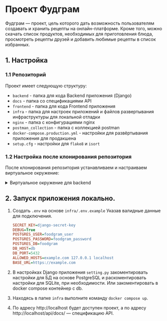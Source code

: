 # Проект Фудграм
Фудграм — проект, цель которого дать возможность пользователям создавать и хранить рецепты на онлайн-платформе. Кроме того, можно скачать список продуктов, необходимых для приготовления блюда, просмотреть рецепты друзей и добавить любимые рецепты в список избранных.

## 1. Настройка
### 1.1 Репозиторий

Проект имеет следующую структуру:
- `backend` - папка для кода Backend приложения (Django)
- `docs` - папка со спецификациями API
- `frontend` - папка для кода Frontend приложения
- `infra` - папка для настроек приложений и файлов развертывания инфраструктуры для локальной отладки
- `nginx` - папка с конфигурациями nginx
- `postman_collection` - папка с коллекцией postman
- `docker-compose.production.yml` - настройки для развёртывания приложения для продакшена
- `setup.cfg` - настройки для `flake8` и `isort`

### 1.2 Настройка после клонирования репозитория

После клонирования репозитория устанавливаем и настраиваем виртуальное окружение:

<details>
<summary>
Виртуальное окружение для backend
</summary>

1. Переходим в папку `/backend/foodgram`
2. Устанавливаем и активируем виртуальное окружение
    - Для linux/mac:
      ```shell
      python3.11 -m venv venv
      source .venv/bin/activate
      ```
    - Для Windows:
      ```shell
      python -m venv venv
      source venv\Scripts\activate
      ```
    В начале командной строки должно появиться название виртуальног окружения `(venv)`
3. Обновляем менеджер пакетов `pip` (по желанию)
    ```shell
    python -m pip install --upgrade pip
    ```
4. Устанавливаем зависимости
    ```shell
    pip install -r requirements.txt
    ```
</details>

## 2. Запуск приложения локально.

1. Создать `.env` на основе `infra/.env.example` Указав валидные данные для подключения.

      ```ini
      SECRET_KEY=django-secret-key
      DEBUG=True
      POSTGRES_USER=foodgram_user
      POSTGRES_PASSWORD=foodgram_password
      POSTGRES_DB=foodgram
      DB_HOST=db
      DB_PORT=5432
      ALLOWED_HOSTS=example.com 127.0.0.1 localhost
      BASE_URL=https://example.com

      ```
2. В настройках Django приложения `setting.py` закоментировать настройки для БД на основе PostgreSQL и раскоментировать настройки для SQLite, при необходимости. Или закоментировать в docker compose контейнер с db.
3. Находясь в папке `infra` выполните команду `docker compose up`.
4. По адресу http://localhost будет доступен проект, а по адресу http://localhost/api/docs/ — спецификацию API.

